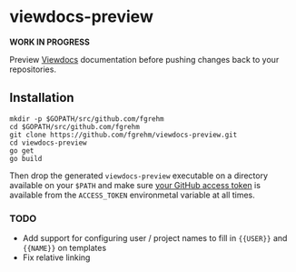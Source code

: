 # viewdocs-preview

**WORK IN PROGRESS**

Preview [Viewdocs](http://viewdocs.io/) documentation before pushing changes
back to your repositories.

## Installation

```
mkdir -p $GOPATH/src/github.com/fgrehm
cd $GOPATH/src/github.com/fgrehm
git clone https://github.com/fgrehm/viewdocs-preview.git
cd viewdocs-preview
go get
go build
```

Then drop the generated `viewdocs-preview` executable on a directory available
on your `$PATH` and make sure [your GitHub access token](https://help.github.com/articles/creating-an-access-token-for-command-line-use)
is available from the `ACCESS_TOKEN` environmetal variable at all times.

### TODO

* Add support for configuring user / project names to fill in `{{USER}}` and `{{NAME}}` on templates
* Fix relative linking
